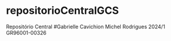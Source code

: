 # repositorioCentralGCS
Repositório Central
#Gabrielle Cavichion Michel Rodrigues 2024/1 GR96001-00326